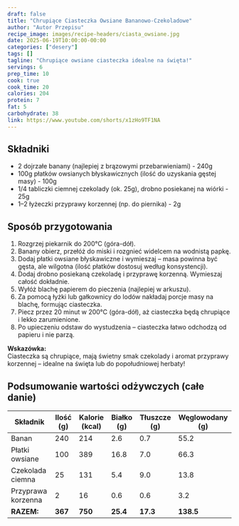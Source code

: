 ```yaml
---
draft: false
title: "Chrupiące Ciasteczka Owsiane Bananowo-Czekoladowe"
author: "Autor Przepisu"
recipe_image: images/recipe-headers/ciasta_owsiane.jpg
date: 2025-06-19T10:00:00-00:00
categories: ["desery"]
tags: []
tagline: "Chrupiące owsiane ciasteczka idealne na święta!"
servings: 6
prep_time: 10
cook: true
cook_time: 20
calories: 204
protein: 7
fat: 5
carbohydrate: 38
link: https://www.youtube.com/shorts/x1zHo9TF1NA
---
```


## Składniki
- 2 dojrzałe banany (najlepiej z brązowymi przebarwieniami) - 240g
- 100g płatków owsianych błyskawicznych (ilość do uzyskania gęstej masy) - 100g
- 1/4 tabliczki ciemnej czekolady (ok. 25g), drobno posiekanej na wiórki - 25g
- 1–2 łyżeczki przyprawy korzennej (np. do piernika) - 2g

## Sposób przygotowania
1. Rozgrzej piekarnik do 200°C (góra-dół).
2. Banany obierz, przełóż do miski i rozgnieć widelcem na wodnistą papkę.
3. Dodaj płatki owsiane błyskawiczne i wymieszaj – masa powinna być gęsta, ale wilgotna (ilość płatków dostosuj według konsystencji).
4. Dodaj drobno posiekaną czekoladę i przyprawę korzenną. Wymieszaj całość dokładnie.
5. Wyłóż blachę papierem do pieczenia (najlepiej w arkuszu).
6. Za pomocą łyżki lub gałkownicy do lodów nakładaj porcje masy na blachę, formując ciasteczka.
7. Piecz przez 20 minut w 200°C (góra-dół), aż ciasteczka będą chrupiące i lekko zarumienione.
8. Po upieczeniu odstaw do wystudzenia – ciasteczka łatwo odchodzą od papieru i nie parzą.

**Wskazówka:**  
Ciasteczka są chrupiące, mają świetny smak czekolady i aromat przyprawy korzennej – idealne na święta lub do popołudniowej herbaty!

## Podsumowanie wartości odżywczych (całe danie)

| Składnik         | Ilość (g) | Kalorie (kcal) | Białko (g) | Tłuszcze (g) | Węglowodany (g) |
|------------------|-----------|---------------|------------|--------------|-----------------|
| Banan            | 240       | 214           | 2.6        | 0.7          | 55.2            |
| Płatki owsiane   | 100       | 389           | 16.8       | 7.0          | 66.3            |
| Czekolada ciemna | 25        | 131           | 5.4        | 9.0          | 13.8            |
| Przyprawa korzenna| 2        | 16            | 0.6        | 0.6          | 3.2             |
| **RAZEM:**       | **367**   | **750**       | **25.4**   | **17.3**     | **138.5**       |